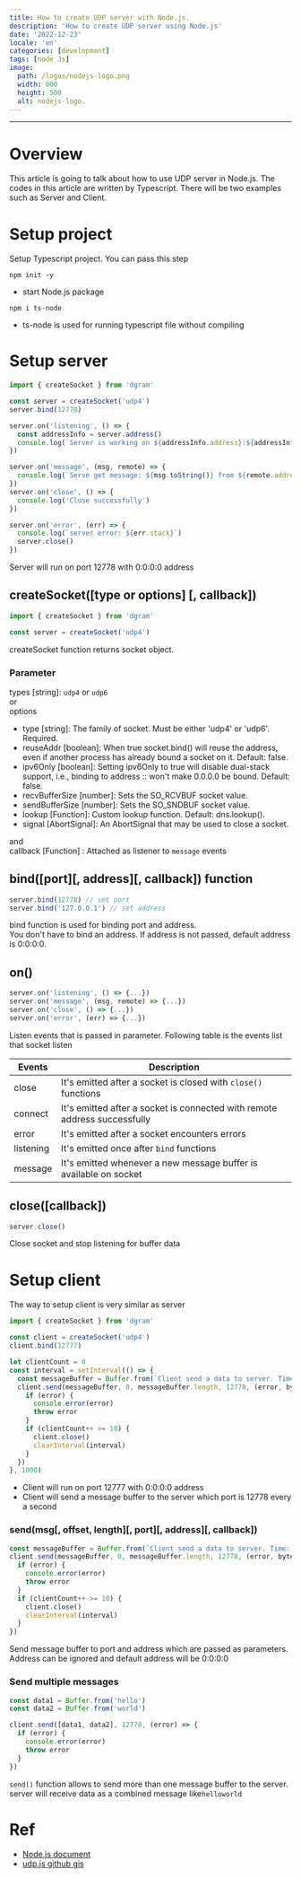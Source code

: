 ```yaml
---
title: How to create UDP server with Node.js.
description: 'How to create UDP server using Node.js'
date: '2022-12-23'
locale: 'en'
categories: [development]
tags: [node Js]
image:
  path: /logos/nodejs-logo.png
  width: 800
  height: 500
  alt: nodejs-logo.
---
```

---
# Overview
This article is going to talk about how to use UDP server in Node.js. The codes in this article are written by Typescript.
There will be two examples such as Server and Client.

# Setup project
Setup Typescript project. You can pass this step
```shell
npm init -y
```
- start Node.js package
```shell
npm i ts-node
```
- ts-node is used for running typescript file without compiling

# Setup server
```typescript
import { createSocket } from 'dgram'

const server = createSocket('udp4')
server.bind(12778)

server.on('listening', () => {
  const addressInfo = server.address()
  console.log(`Server is working on ${addressInfo.address}:${addressInfo.port}`)
})

server.on('message', (msg, remote) => {
  console.log(`Serve get message: ${msg.toString()} from ${remote.address}:${remote.port}`)
})
server.on('close', () => {
  console.log('Close successfully')
})

server.on('error', (err) => {
  console.log(`server error: ${err.stack}`)
  server.close()
})
```
Server will run on port 12778 with 0:0:0:0 address

## createSocket([type or options] [, callback])
```typescript
import { createSocket } from 'dgram'

const server = createSocket('udp4')
```
createSocket function returns socket object.
### Parameter
types [string]: ```udp4``` or ```udp6``` <br>
or <br>
options
- type [string]: The family of socket. Must be either 'udp4' or 'udp6'. Required.
- reuseAddr [boolean]: When true socket.bind() will reuse the address, even if another process has already bound a socket on it. Default: false.
- ipv6Only [boolean]: Setting ipv6Only to true will disable dual-stack support, i.e., binding to address :: won't make 0.0.0.0 be bound. Default: false.
- recvBufferSize [number]: Sets the SO_RCVBUF socket value.
- sendBufferSize [number]: Sets the SO_SNDBUF socket value.
- lookup [Function]: Custom lookup function. Default: dns.lookup().
- signal [AbortSignal]: An AbortSignal that may be used to close a socket.

and <br>
callback [Function] : Attached as listener to ```message``` events

## bind([port][, address][, callback]) function
```typescript
server.bind(12778) // set port
server.bind('127.0.0.1') // set address
```
bind function is used for binding port and address. <br>
You don't have to bind an address. If address is not passed, default address is 0:0:0:0.

## on()
```typescript
server.on('listening', () => {...})
server.on('message', (msg, remote) => {...})
server.on('close', () => {...})
server.on('error', (err) => {...})
```
Listen events that is passed in parameter. Following table is the events list that socket listen

| Events       | Description                                                               |
|--------------|---------------------------------------------------------------------------|
| close        | It's emitted after a socket is closed with ```close()``` functions        |
| connect      | It's emitted after a socket is connected with remote address successfully |
| error        | It's emitted after a socket encounters errors                             |
| listening    | It's emitted once after ```bind``` functions                              |
| message      | It's emitted whenever a new message buffer is available on socket         |

## close([callback])
```typescript
server.close()
```
Close socket and stop listening for buffer data

# Setup client
The way to setup client is very similar as server
```typescript
import { createSocket } from 'dgram'

const client = createSocket('udp4')
client.bind(12777)

let clientCount = 0
const interval = setInterval(() => {
  const messageBuffer = Buffer.from(`Client send a data to server. Time: ${new Date().toISOString()}`)
  client.send(messageBuffer, 0, messageBuffer.length, 12778, (error, bytes) => {
    if (error) {
      console.error(error)
      throw error
    }
    if (clientCount++ >= 10) {
      client.close()
      clearInterval(interval)
    }
  })
}, 1000)
```
- Client will run on port 12777 with 0:0:0:0 address
- Client will send a message buffer to the server which port is 12778 every a second

### send(msg[, offset, length][, port][, address][, callback])
```typescript
const messageBuffer = Buffer.from(`Client send a data to server. Time: ${new Date().toISOString()}`)
client.send(messageBuffer, 0, messageBuffer.length, 12778, (error, bytes) => {
  if (error) {
    console.error(error)
    throw error
  }
  if (clientCount++ >= 10) {
    client.close()
    clearInterval(interval)
  }
})
```
Send message buffer to port and address which are passed as parameters. <br>
Address can be ignored and default address will be 0:0:0:0

### Send multiple messages
```typescript
const data1 = Buffer.from('hello')
const data2 = Buffer.from('world')

client.send([data1, data2], 12778, (error) => {
  if (error) {
    console.error(error)
    throw error
  }
})
```
```send()``` function allows to send more than one message buffer to the server.
server will receive data as a combined message like```helloworld```

# Ref
- [Node.js document](https://nodejs.org/api/dgram.html)
- [udp.js github gis](https://gist.github.com/sid24rane/6e6698e93360f2694e310dd347a2e2eb)

